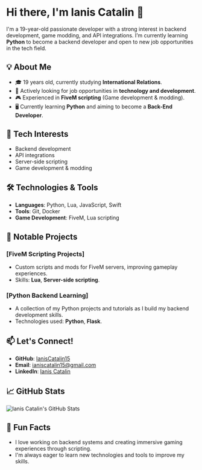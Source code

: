 
# Hi there, I'm Ianis Catalin 👋

I'm a 19-year-old passionate developer with a strong interest in backend development, game modding, and API integrations. I’m currently learning **Python** to become a backend developer and open to new job opportunities in the tech field.

## 💡 About Me
- 🎓 19 years old, currently studying **International Relations**.
- 💼 Actively looking for job opportunities in **technology and development**.
- 🎮 Experienced in **FiveM scripting** (Game development & modding).
- 🖥️ Currently learning **Python** and aiming to become a **Back-End Developer**.
  
## 🚀 Tech Interests
- Backend development
- API integrations
- Server-side scripting
- Game development & modding

## 🛠️ Technologies & Tools
- **Languages**: Python, Lua, JavaScript, Swift
- **Tools**: Git, Docker
- **Game Development**: FiveM, Lua scripting

## 🌟 Notable Projects

### [**FiveM Scripting Projects**]
- Custom scripts and mods for FiveM servers, improving gameplay experiences.
- Skills: **Lua**, **Server-side scripting**.

### [**Python Backend Learning**]
- A collection of my Python projects and tutorials as I build my backend development skills.
- Technologies used: **Python**, **Flask**.

## 📫 Let's Connect!
- **GitHub**: [IanisCatalin15](https://github.com/IanisCatalin15)
- **Email**: [ianiscatalin15@gmail.com](mailto:ianiscatalin15@gmail.com)
- **LinkedIn**: [Ianis Catalin](https://www.linkedin.com/in/avram-ianis-catalin15/)

## 📈 GitHub Stats
![Ianis Catalin's GitHub Stats](https://github-readme-stats.vercel.app/api?username=IanisCatalin15&show_icons=true&theme=radical)

## 💬 Fun Facts
- I love working on backend systems and creating immersive gaming experiences through scripting.
- I'm always eager to learn new technologies and tools to improve my skills.


